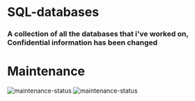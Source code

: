 # SQL-databases
### A collection of all the databases that i've worked on, Confidential information has been changed
# Maintenance
![maintenance-status](https://img.shields.io/badge/maintenance-as--is-yellow.svg) ![maintenance-status](https://img.shields.io/badge/maintenance-deprecated-red.svg)
